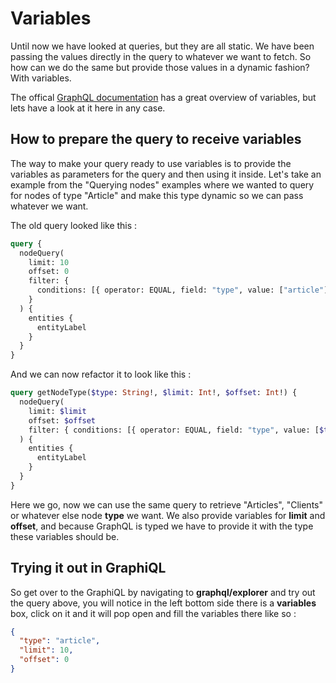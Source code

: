 # Variables

Until now we have looked at queries, but they are all static. We have been passing the values directly in the query to whatever we want to fetch. So how can we do the same but provide those values in a dynamic fashion? With variables.

The offical [GraphQL documentation](http://graphql.org/learn/queries/#variables) has a great overview of variables, but lets have a look at it here in any case.

## How to prepare the query to receive variables

The way to make your query ready to use variables is to provide the variables as parameters for the query and then using it inside. Let's take an example from the "Querying nodes" examples where we wanted to query for nodes of type "Article" and make this type dynamic so we can pass whatever we want.

The old query looked like this :

```graphql
query {
  nodeQuery(
    limit: 10
    offset: 0
    filter: {
      conditions: [{ operator: EQUAL, field: "type", value: ["article"] }]
    }
  ) {
    entities {
      entityLabel
    }
  }
}
```

And we can now refactor it to look like this :

```graphql
query getNodeType($type: String!, $limit: Int!, $offset: Int!) {
  nodeQuery(
    limit: $limit
    offset: $offset
    filter: { conditions: [{ operator: EQUAL, field: "type", value: [$type] }] }
  ) {
    entities {
      entityLabel
    }
  }
}
```

Here we go, now we can use the same query to retrieve "Articles", "Clients" or whatever else node **type** we want. We also provide variables for **limit** and **offset**, and because GraphQL is typed we have to provide it with the type these variables should be.

## Trying it out in GraphiQL

So get over to the GraphiQL by navigating to **graphql/explorer** and try out the query above, you will notice in the left bottom side there is a **variables** box, click on it and it will pop open and fill the variables there like so :

```json
{
  "type": "article",
  "limit": 10,
  "offset": 0
}
```
